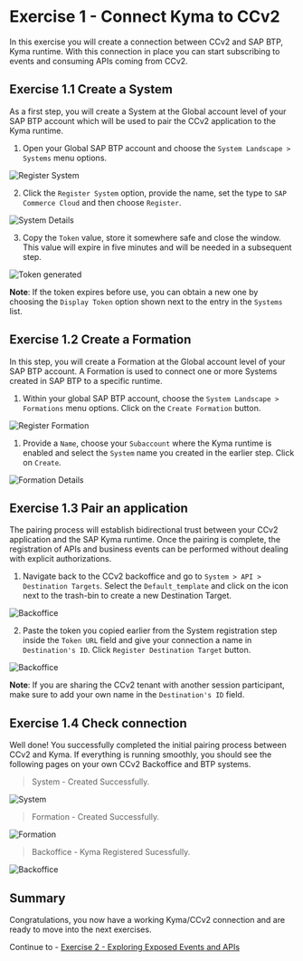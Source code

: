 # Exercise 1 - Connect Kyma to CCv2

In this exercise you will create a connection between CCv2 and SAP BTP, Kyma runtime. With this connection in place you can start subscribing to events and consuming APIs coming from CCv2.

## Exercise 1.1 Create a System

As a first step, you will create a System at the Global account level of your SAP BTP account which will be used to pair the CCv2 application to the Kyma runtime.

1. Open your Global SAP BTP account and choose the `System Landscape > Systems` menu options.

![Register System](./images/1-register-system.png)

2. Click the `Register System` option, provide the name, set the type to `SAP Commerce Cloud` and then choose `Register`.

![System Details](./images/2-give-system-details.png)

3. Copy the `Token` value, store it somewhere safe and close the window. This value will expire in five minutes and will be needed in a subsequent step.

![Token generated](./images/3-token-generated.png)

**Note**: If the token expires before use, you can obtain a new one by choosing the `Display Token` option shown next to the entry in the `Systems` list.

## Exercise 1.2 Create a Formation

In this step, you will create a Formation at the Global account level of your SAP BTP account. A Formation is used to connect one or more Systems created in SAP BTP to a specific runtime.

1. Within your global SAP BTP account, choose the `System Landscape > Formations` menu options. Click on the `Create Formation` button.

![Register Formation](./images/4-create-formation.png)

1. Provide a `Name`, choose your `Subaccount` where the Kyma runtime is enabled and select the `System` name you created in the earlier step. Click on `Create`.

![Formation Details](./images/5-formation-details.png)

## Exercise 1.3 Pair an application

The pairing process will establish bidirectional trust between your CCv2 application and the SAP Kyma runtime. Once the pairing is complete, the registration of APIs and business events can be performed without dealing with explicit authorizations.

1. Navigate back to the CCv2 backoffice and go to `System > API > Destination Targets`. Select the `Default_template` and click on the icon next to the trash-bin to create a new Destination Target.

![Backoffice](./images/6-backoffice.png)

2. Paste the token you copied earlier from the System registration step inside the `Token URL` field and give your connection a name in `Destination's ID`. Click `Register Destination Target` button.

![Backoffice](./images/8-backoffice-registration-sub.png)

**Note**: If you are sharing the CCv2 tenant with another session participant, make sure to add your own name in the `Destination's ID` field.

## Exercise 1.4 Check connection

Well done! You successfully completed the initial pairing process between CCv2 and Kyma. If everything is running smoothly, you should see the following pages on your own CCv2 Backoffice and BTP systems.

> System - Created Successfully.

![System](./images/9-btp-system-registered.png)

> Formation - Created Successfully.

![Formation](./images/10-btp-formation-registered.png)

> Backoffice - Kyma Registered Sucessfully.

![Backoffice](./images/7-backoffice-registration-done.png)

## Summary

Congratulations, you now have a working Kyma/CCv2 connection and are ready to move into the next exercises.

Continue to - [Exercise 2 - Exploring Exposed Events and APIs](../ex2/README.md)
